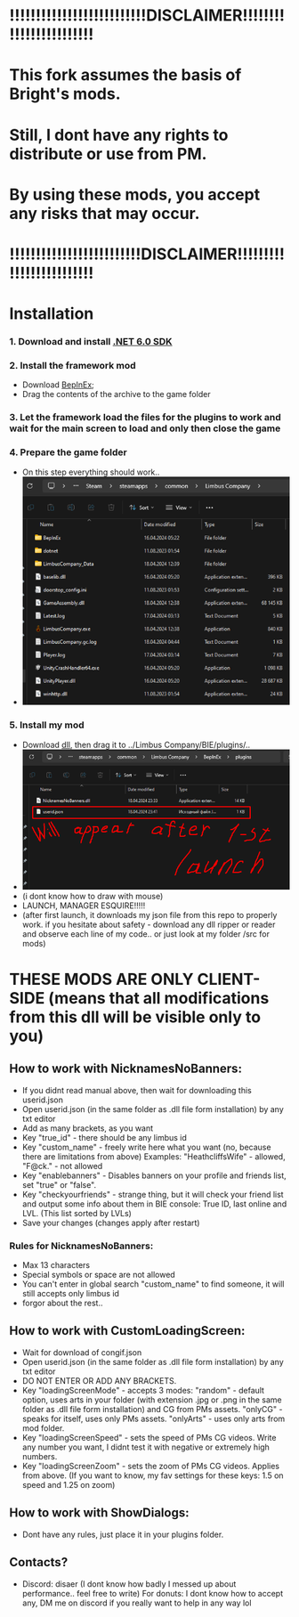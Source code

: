 # !!!!!!!!!!!!!!!!!!!!!!!!!!DISCLAIMER!!!!!!!!!!!!!!!!!!!!!!!!
# This fork assumes the basis of Bright's mods.
# Still, I dont have any rights to distribute or use from PM.
# By using these mods, you accept any risks that may occur.
# !!!!!!!!!!!!!!!!!!!!!!!!!DISCLAIMER!!!!!!!!!!!!!!!!!!!!!!!!!

# Installation
### 1. Download and install [.NET 6.0 SDK](https://dotnet.microsoft.com/en-us/download/dotnet/thank-you/sdk-6.0.413-windows-x64-installer)
### 2. Install the framework mod
   - Download [BepInEx](https://github.com/LocalizeLimbusCompany/BepInEx_For_LLC/releases/tag/v6.0.1-LLC);
   - Drag the contents of the archive to the game folder
### 3. Let the framework load the files for the plugins to work and wait for the main screen to load and only then close the game
### 4. Prepare the game folder
   - On this step everything should work..
   - ![This is how should look your game folder](/src/firstscreen.png?raw=true)
### 5. Install my mod
   - Download [dll](../../releases), then drag it to ../Limbus Company/BIE/plugins/..
   - ![This is how should look your plugin folder with installed dll](/src/secondscreen.png?raw=true)
   - (i dont know how to draw with mouse)
   - LAUNCH, MANAGER ESQUIRE!!!!!
   - (after first launch, it downloads my json file from this repo to properly work. if you hesitate about safety - download any dll ripper or reader and observe each line of my code.. or just look at my folder /src for mods)

# THESE MODS ARE ONLY CLIENT-SIDE (means that all modifications from this dll will be visible only to you)
## How to work with NicknamesNoBanners:
- If you didnt read manual above, then wait for downloading this userid.json
- Open userid.json (in the same folder as .dll file form installation) by any txt editor
- Add as many brackets, as you want
- Key "true_id" - there should be any limbus id
- Key "custom_name" - freely write here what you want (no, because there are limitations from above)
  Examples: "HeathcliffsWife" - allowed, "F@ck." - not allowed
- Key "enablebanners" - Disables banners on your profile and friends list, set "true" or "false".
- Key "checkyourfriends" - strange thing, but it will check your friend list and output some info about them in BIE console: True ID, last online and LVL. (This list sorted by LVLs)
- Save your changes
  (changes apply after restart)

### Rules for NicknamesNoBanners:
- Max 13 characters
- Special symbols or space are not allowed
- You can't enter in global search "custom_name" to find someone, it will still accepts only limbus id
- forgor about the rest..

## How to work with CustomLoadingScreen:
- Wait for download of congif.json
- Open userid.json (in the same folder as .dll file form installation) by any txt editor
- DO NOT ENTER OR ADD ANY BRACKETS.
- Key "loadingScreenMode" - accepts 3 modes:
  "random" - default option, uses arts in your folder (with extension .jpg or .png in the same folder as .dll file form installation) and CG from PMs assets.
  "onlyCG" - speaks for itself, uses only PMs assets.
  "onlyArts" - uses only arts from mod folder.
- Key "loadingScreenSpeed" - sets the speed of PMs CG videos. Write any number you want, I didnt test it with negative or extremely high numbers.
- Key "loadingScreenZoom" - sets the zoom of PMs CG videos. Applies from above.
  (If you want to know, my fav settings for these keys: 1.5 on speed and 1.25 on zoom)

## How to work with ShowDialogs:
- Dont have any rules, just place it in your plugins folder.

## Contacts?
- Discord: disaer
  (I dont know how badly I messed up about performance.. feel free to write)
  For donuts: I dont know how to accept any, DM me on discord if you really want to help in any way lol
